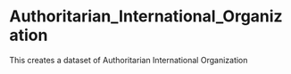 # Authoritarian_International_Organization
This creates a dataset of Authoritarian International Organization
